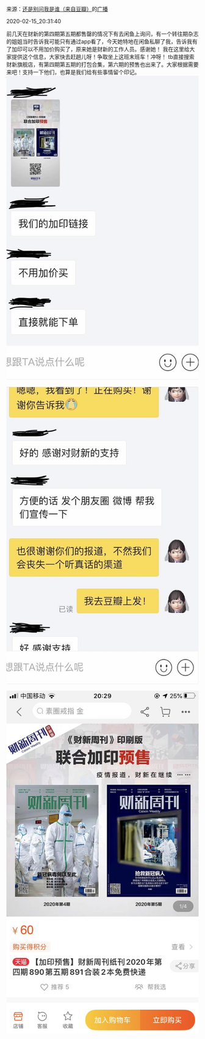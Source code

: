 来源：[还是别问我是谁（来自豆瓣）](https://www.douban.com/people/60822001/)的[广播](https://www.douban.com/people/60822001/status/2813181798/)


2020-02-15_20:31:40


前几天在财新的第四期第五期都售罄的情况下有去闲鱼上询问，有一个转往期杂志的姐姐当时告诉我可能只有通过app看了，今天她特地在闲鱼私聊了我，告诉我有了加印可以不用加价购买了，原来她是财新的工作人员。感谢她！
我在这里给大家提供这个信息，大家快去赶趟儿呀！争取坐上这班末班车！冲呀！
tb直接搜索财新旗舰店，有第四期第五期的打包合集，第六期的预售也出来了。大家根据需要来吧！支持一下他们，也算是我们给有些事情留个印记。
![](./pic/2020-02-15_20:31:40-还是别问我是谁的广播1.jpg)  

![](./pic/2020-02-15_20:31:40-还是别问我是谁的广播2.jpg)  

![](./pic/2020-02-15_20:31:40-还是别问我是谁的广播3.jpg)  

